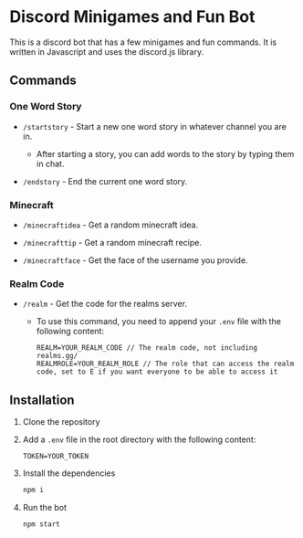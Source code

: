 # Discord Minigames and Fun Bot

This is a discord bot that has a few minigames and fun commands. It is written in Javascript and uses the discord.js library.

## Commands

### One Word Story

- `/startstory` - Start a new one word story in whatever channel you are in.

  - After starting a story, you can add words to the story by typing them in chat.

- `/endstory` - End the current one word story.

### Minecraft

- `/minecraftidea` - Get a random minecraft idea.

- `/minecrafttip` - Get a random minecraft recipe.

- `/minecraftface` - Get the face of the username you provide.

### Realm Code

- `/realm` - Get the code for the realms server.
  - To use this command, you need to append your `.env` file with the following content:

    ```env
    REALM=YOUR_REALM_CODE // The realm code, not including realms.gg/
    REALMROLE=YOUR_REALM_ROLE // The role that can access the realm code, set to E if you want everyone to be able to access it
    ```

## Installation

1. Clone the repository

2. Add a `.env` file in the root directory with the following content:

    ```env
    TOKEN=YOUR_TOKEN
    ```

3. Install the dependencies

    ```bash
    npm i
    ```

4. Run the bot

    ```bash
    npm start
    ```
